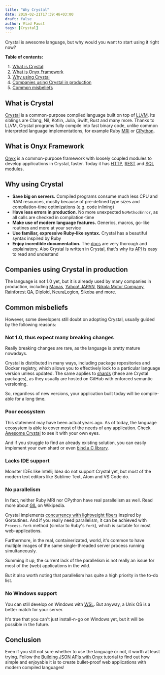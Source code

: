 ```yaml
---
title: "Why Crystal"
date: 2019-02-21T17:39:48+03:00
draft: false
author: Vlad Faust
tags: [Crystal]
---
```


Crystal is awesome language, but why would you want to start using it right now?

<!--more-->

**Table of contents:**

1. [What is Crystal](#what-is-crystal)
2. [What is Onyx Framework](#what-is-onyx-framework)
3. [Why using Crystal](#why-using-crystal)
4. [Companies using Crystal in production](#companies-using-crystal-in-production)
5. [Common misbeliefs](#common-misbeliefs)

## What is Crystal

[Crystal](https://crystal-lang.org/) is a common-purpose compiled language built on top of [LLVM](https://llvm.org/). Its siblings are Clang, Nil, Kotlin, Julia, Swift, Rust and many more. Thanks to LLVM, Crystal programs fully compile into fast binary code, unlike common interpreted language implementations, for example Ruby [MRI](https://en.wikipedia.org/wiki/Ruby_MRI) or [CPython](https://en.wikipedia.org/wiki/CPython).

## What is Onyx Framework

[Onyx](https://onyxframework.com/) is a common-purpose framework with loosely coupled modules to develop appilications in Crystal, faster. Today it has [HTTP](https://github.com/onyxframework/http), [REST](https://github.com/onyxframework/rest) and [SQL](https://github.com/onyxframework/sql) modules.

## Why using Crystal

- **Save big on servers.** Compiled programs consume much less CPU and RAM resources, mostly because of pre-defined type sizes and compilation-time optimizations (e.g. code inlining)
- **Have less errors in production.** No more unexpected `NoMethodError`, as all calls are checked in compilation-time
- **Make use of modern language features.** Generics, macros, go-like routines and more at your service
- **Use familiar, expressive Ruby-like syntax.** Crystal has a beautiful syntax inspired by Ruby
- **Enjoy incredible documentation.** The [docs](https://crystal-lang.org/reference/) are very thorough and explainatory. Also Crystal is written in Crystal, that's why its [API](https://crystal-lang.org/api/0.27.2/) is easy to read and undestand

## Companies using Crystal in production

The language is not 1.0 yet, but it is already used by many companies in production, including [Manas](https://manas.tech/), [Yahoo! JAPAN](https://www.yahoo.co.jp/), [Nikola Motor Company](https://nikolamotor.com/), [Rainforest QA](https://www.rainforestqa.com/), [Diploid](http://www.diploid.com/), [NeuraLegion](https://www.neuralegion.com/), [Sikoba](http://www.sikoba.com/www/index.html) and [more](https://github.com/crystal-lang/crystal/wiki/Used-in-production).

## Common misbeliefs

However, some developers still doubt on adopting Crystal, usually guided by the following reasons:

### Not 1.0, thus expect many breaking changes

Really breaking changes are rare, as the language is pretty mature nowadays.

Crystal is distributed in many ways, including package repositories and Docker registry, which allows you to effectively lock to a particular language version unless updated. The same applies to [shards](https://github.com/crystal-lang/shards) (these are Crystal packages), as they usually are hosted on GitHub with enforced semantic versioning.

So, regardless of new versions, your application built today will be compile-able for a long time.

### Poor ecosystem

This statement may have been actual years ago. As of today, the language ecosystem is able to cover most of the needs of any application. Check [Awesome Crystal](https://github.com/veelenga/awesome-crystal) to see it with your own eyes.

And if you struggle to find an already existing solution, you can easily implement your own shard or even [bind a C library](https://crystal-lang.org/reference/syntax_and_semantics/c_bindings/).

### Lacks IDE support

Monster IDEs like Intellij Idea do not support Crystal yet, but most of the modern text editors like Sublime Text, Atom and VS Code do.

### No parallelism

In fact, neither Ruby MRI nor CPython have real parallelism as well. Read more about [GIL](https://en.wikipedia.org/wiki/Global_interpreter_lock) on Wikipedia.

Crystal implements [concurrency with lightweight fibers](https://crystal-lang.org/reference/guides/concurrency.html) inspired by Goroutines. And if you really need parallelism, it can be achieved with `Process.fork` method (similar to Ruby's `fork`), which is suitable for most web-applications.

Furthermore, in the real, containerizated, world, it's common to have multiple images of the same single-threaded server process running simultaneously.

Summing it up, the current lack of the parallelism is not really an issue for most of the (web) applications in the wild.

But it also worth noting that parallelism has quite a high priority in the to-do list.

### No Windows support

You can still develop on Windows with [WSL](https://en.wikipedia.org/wiki/Windows_Subsystem_for_Linux). But anyway, a Unix OS is a better match for your server.

It's true that you can't just install-n-go on Windows yet, but it will be possible in the future.

## Conclusion

Even if you still not sure whether to use the language or not, it worth at least trying. Follow the [Building JSON APIs with Onyx](/posts/creating-json-apis-with-onyx-part-1) tutorial to find out how simple and enjoyable it is to create bullet-proof web applications with modern compiled languages!
